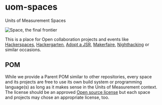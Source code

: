 # uom-spaces
Units of Measurement Spaces

![Space, the final frontier](http://www.funnylinks4all.com/images/movies-phrases/space-the-final-frontier.jpg)

This is a place for Open collaboration projects and events like [Hackerspaces](http://hackerspaces.org/), [Hackergarten](http://hackergarten.net/), [Adopt a JSR](https://java.net/projects/adoptajsr/pages/Home), [Makerfaire](http://makerfaire.com/), [Nighthacking](http://nighthacking.com/) or similar occasions.

## POM
While we provide a Parent POM similar to other repositories, every space and its projects are free to use its own build system or programming language(s) as long as it makes sense in the Units of Measurement context. The license should be an approved [Open source license](https://opensource.org/licenses) but each space and projects may chose an appropriate license, too.
